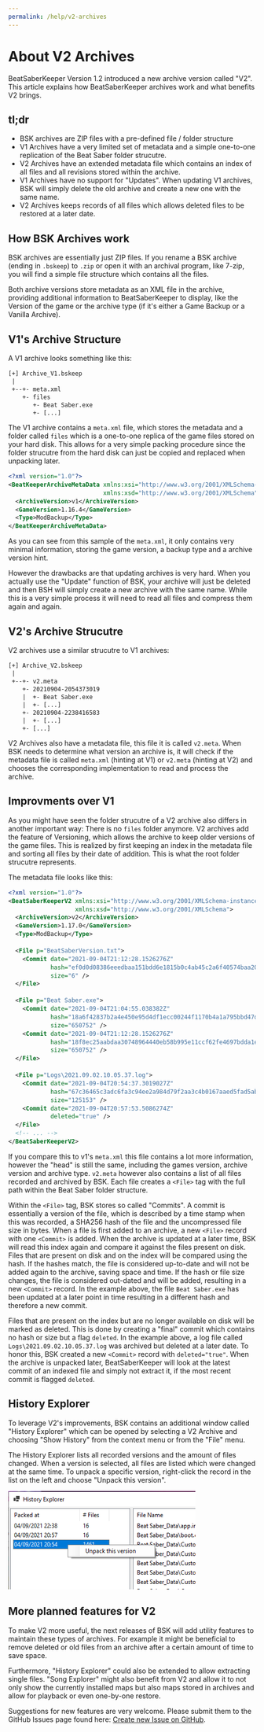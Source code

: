 ```yaml
---
permalink: /help/v2-archives
---
```


# About V2 Archives
BeatSaberKeeper Version 1.2 introduced a new archive version called "V2".
This article explains how BeatSaberKeeper archives work and what benefits
V2 brings.

## tl;dr
- BSK archives are ZIP files with a pre-defined file / folder structure
- V1 Archives have a very limited set of metadata and a simple one-to-one
  replication of the Beat Saber folder strucutre.
- V2 Archives have an extended metadata file which contains an index
  of all files and all revisions stored within the archive.
- V1 Archives have no support for "Updates". When updating V1 archives,
  BSK will simply delete the old archive and create a new one with the same
  name.
- V2 Archives keeps records of all files which allows deleted files to
  be restored at a later date.

## How BSK Archives work
BSK archives are essentially just ZIP files. If you rename a BSK archive
(ending in `.bskeep`) to `.zip` or open it with an archival program, like 7-zip,
you will find a simple file structure which contains all the files.

Both archive versions store metadata as an XML file in the archive, providing
additional information to BeatSaberKeeper to display, like the Version of the game
or the archive type (if it's either a Game Backup or a Vanilla Archive).

## V1's Archive Structure
A V1 archive looks something like this:

```
[+] Archive_V1.bskeep
 |
 +--+- meta.xml
    +- files
       +- Beat Saber.exe
       +- [...]
```

The V1 archive contains a `meta.xml` file, which stores the metadata and a folder
called `files` which is a one-to-one replica of the game files stored on your hard
disk. This allows for a very simple packing procedure since the folder strucutre
from the hard disk can just be copied and replaced when unpacking later.

```xml
<?xml version="1.0"?>
<BeatKeeperArchiveMetaData xmlns:xsi="http://www.w3.org/2001/XMLSchema-instance"
                           xmlns:xsd="http://www.w3.org/2001/XMLSchema">
  <ArchiveVersion>v1</ArchiveVersion>
  <GameVersion>1.16.4</GameVersion>
  <Type>ModBackup</Type>
</BeatKeeperArchiveMetaData>
```

As you can see from this sample of the `meta.xml`, it only contains very minimal
information, storing the game version, a backup type and a archive version hint.

However the drawbacks are that updating archives is very hard. When you actually use
the "Update" function of BSK, your archive will just be deleted and then BSH will
simply create a new archive with the same name. While this is a very simple process
it will need to read all files and compress them again and again.

## V2's Archive Strucutre
V2 archives use a similar strucutre to V1 archives:

```
[+] Archive_V2.bskeep
 |
 +--+- v2.meta
    +- 20210904-2054373019
    |  +- Beat Saber.exe
    |  +- [...]
    +- 20210904-2238416583
    |  +- [...]
    +- [...]
```

V2 Archives also have a metadata file, this file it is called `v2.meta`. When
BSK needs to determine what version an archive is, it will check if the metadata
file is called `meta.xml` (hinting at V1) or `v2.meta` (hinting at V2) and chooses
the corresponding implementation to read and process the archive.

## Improvments over V1
As you might have seen the folder strucutre of a V2 archive also differs in another
important way: There is no `files` folder anymore. V2 archives add the feature of
Versioning, which allows the archive to keep older versions of the game files.
This is realized by first keeping an index in the metadata file and sorting all
files by their date of addition. This is what the root folder strucutre represents.

The metadata file looks like this:

```xml
<?xml version="1.0"?>
<BeatSaberKeeperV2 xmlns:xsi="http://www.w3.org/2001/XMLSchema-instance"
                   xmlns:xsd="http://www.w3.org/2001/XMLSchema">
  <ArchiveVersion>v2</ArchiveVersion>
  <GameVersion>1.17.0</GameVersion>
  <Type>ModBackup</Type>

  <File p="BeatSaberVersion.txt">
    <Commit date="2021-09-04T21:12:28.1526276Z"
            hash="ef0d0d08386eeedbaa151bdd6e1815b0c4ab45c2a6f40574baa205ae5c8a22f9" 
            size="6" />
  </File>

  <File p="Beat Saber.exe">
    <Commit date="2021-09-04T21:04:55.038382Z" 
            hash="18a6f42837b2a4e450e95d4df1ecc00244f1170b4a1a795bbd47d55033b660cb" 
            size="650752" />
    <Commit date="2021-09-04T21:12:28.1526276Z"
            hash="18f8ec25aabdaa30748964440eb58b995e11ccf62fe4697bdda1e8b1c4850581" 
            size="650752" />
  </File>

  <File p="Logs\2021.09.02.10.05.37.log">
    <Commit date="2021-09-04T20:54:37.3019027Z"
            hash="67c36465c3adc6fa3c94ee2a984d79f2aa3c4b0167aaed5fad5abb1fda7f1971" 
            size="125153" />
    <Commit date="2021-09-04T20:57:53.5086274Z"
            deleted="true" />
  </File>
  <!-- ... -->
</BeatSaberKeeperV2>
```

If you compare this to v1's `meta.xml` this file contains a lot more information,
however the "head" is still the same, including the games version, archive version
and archive type. `v2.meta` however also contains a list of all files recorded and
archived by BSK. Each file creates a `<File>` tag with the full path within the
Beat Saber folder structure.

Within the `<File>` tag, BSK stores so called "Commits". A commit is essentially
a version of the file, which is described by a time stamp when this was recorded,
a SHA256 hash of the file and the uncompressed file size in bytes. When a file is
first added to an archive, a new `<File>` record with one `<Commit>` is added.
When the archive is updated at a later time, BSK will read this index again and
compare it against the files present on disk. Files that are present on disk and
on the index will be compared using the hash. If the hashes match, the file is
considered up-to-date and will not be added again to the archive, saving space
and time. If the hash or file size changes, the file is considered out-dated and
will be added, resulting in a new `<Commit>` record. In the example above,
the file `Beat Saber.exe` has been updated at a later point in time resulting in
a different hash and therefore a new commit.

Files that are present on the index but are no longer available on disk will
be marked as deleted. This is done by creating a "final" commit which contains
no hash or size but a flag `deleted`. In the example above, a log file called
`Logs\2021.09.02.10.05.37.log` was archived but deleted at a later date. To
honor this, BSK created a new `<Commit>` record with `deleted="true"`.
When the archive is unpacked later, BeatSaberKeeper will look at the latest
commit of an indexed file and simply not extract it, if the most recent commit
is flagged `deleted`.

## History Explorer
To leverage V2's improvements, BSK contains an additional window called
"History Explorer" which can be opened by selecting a V2 Archive and choosing
"Show History" from the context menu or from the "File" menu.

The History Explorer lists all recorded versions and the amount of files
changed. When a version is selected, all files are listed which were changed
at the same time. To unpack a specific version, right-click the record in
the list on the left and choose "Unpack this version".

!["Unpack this version" in History Explorer](v2-archives-history-explorer.png)

## More planned features for V2
To make V2 more useful, the next releases of BSK will add utility features to
maintain these types of archives. For example it might be beneficial to remove
deleted or old files from an archive after a certain amount of time to save space.

Furthermore, "History Explorer" could also be extended to allow extracting single
files. "Song Explorer" might also benefit from V2 and allow it to not only show
the currently installed maps but also maps stored in archives and allow for
playback or even one-by-one restore.

Suggestions for new features are very welcome. Please submit them to the GitHub
Issues page found here:
[Create new Issue on GitHub](https://github.com/rGunti/BeatSaberKeeper/issues/new/choose).
